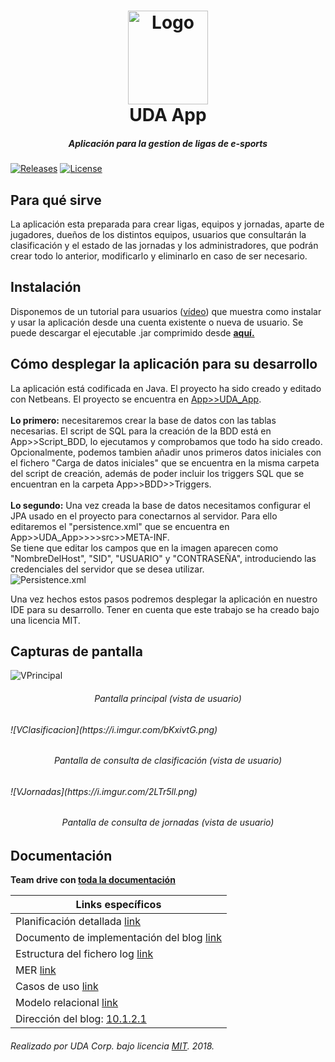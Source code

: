 <h1 align="center">
  <img src="https://i.imgur.com/Rg8LQQQ.png" height="150" width="128" alt="Logo"/>
  <br/>
  UDA App
</h1>
<h5 align="center">Aplicación para la gestion de ligas de e-sports</h5>

[![Releases](https://img.shields.io/github/release/UDA-Corporation/UDA_app.svg)](https://github.com/UDA-Corporation/UDA_app/releases)
[![License](https://img.shields.io/badge/license-MIT-lightgrey.svg?longCache=true&style=flat)](https://github.com/UDA-Corporation/UDA_app/blob/master/LICENSE)

## Para qué sirve
La aplicación esta preparada para crear ligas, equipos y jornadas, aparte de jugadores, dueños de los distintos equipos, usuarios que consultarán la clasificación y el estado de las jornadas y los administradores, que podrán crear todo lo anterior, modificarlo y eliminarlo en caso de ser necesario.

## Instalación
Disponemos de un tutorial para usuarios ([vídeo]()) que muestra como instalar y usar la aplicación desde una cuenta existente o nueva de usuario. Se puede descargar el ejecutable .jar comprimido desde **[aquí.]()**

## Cómo desplegar la aplicación para su desarrollo
La aplicación está codificada en Java. El proyecto ha sido creado y editado con Netbeans. El proyecto se encuentra en [App>>UDA_App](https://github.com/UDA-Corporation/UDA_app/tree/master/App/UDA_app).  
<br/>
**Lo primero:** necesitaremos crear la base de datos con las tablas necesarias. El script de SQL para la creación de la BDD está en App>>Script_BDD, lo ejecutamos y comprobamos que todo ha sido creado. Opcionalmente, podemos tambien añadir unos primeros datos iniciales con el fichero "Carga de datos iniciales" que se encuentra en la misma carpeta del script de creación, además de poder incluir los triggers SQL que se encuentran en la carpeta App>>BDD>>Triggers.  
<br/>
**Lo segundo:** Una vez creada la base de datos necesitamos configurar el JPA usado en el proyecto para conectarnos al servidor. Para ello editaremos el "persistence.xml" que se encuentra en App>>UDA_App>>>>src>>META-INF.  
Se tiene que editar los campos que en la imagen aparecen como "NombreDelHost", "SID", "USUARIO" y "CONTRASEÑA", introduciendo las credenciales del servidor que se desea utilizar.  
![Persistence.xml](https://i.imgur.com/oCqxY4k.png)

Una vez hechos estos pasos podremos desplegar la aplicación en nuestro IDE para su desarrollo. Tener en cuenta que este trabajo se ha creado bajo una licencia MIT.  

## Capturas de pantalla
![VPrincipal](/Diseño/Media/VPrincipal.png)
<h6 align="center">Pantalla principal (vista de usuario)<h6/>
![VClasificacion](https://i.imgur.com/bKxivtG.png)
<h6 align="center">Pantalla de consulta de clasificación (vista de usuario)<h6/>
![VJornadas](https://i.imgur.com/2LTr5ll.png)
<h6 align="center">Pantalla de consulta de jornadas (vista de usuario)<h6/>

## Documentación
**Team drive con  [toda la documentación](https://docs.google.com/spreadsheets/d/1_2MhafOwp65LQePLwjUlc97uKK25Kxp-BGnyit3nX5c/edit?usp=sharing)**  

| Links específicos |
| ------------- |
| Planificación detallada [link](https://drive.google.com/open?id=1_2MhafOwp65LQePLwjUlc97uKK25Kxp-BGnyit3nX5c) |
| Documento de implementación del blog [link]()
| Estructura del fichero log [link](https://github.com/UDA-Corporation/UDA_app/tree/master/Script%20de%20red)
| MER [link](https://drive.google.com/a/jesusobrero.org/file/d/1UigJAmIbGuey9hzkApBd60lq5uMZcHzZ/view?usp=sharing) |
| Casos de uso [link](https://drive.google.com/drive/folders/1VF7uAJGxh_eSb2wDG8RIVdB9CUqk9YqM) |
| Modelo relacional [link](https://drive.google.com/a/jesusobrero.org/file/d/1A5lJ1eHHtMEf3xqWgLJHsitGZEUDiK-n/view?usp=sharing) |
| Dirección del blog: [10.1.2.1](https://10.1.2.1) |

###### Realizado por UDA Corp. bajo licencia [MIT](https://github.com/Barraguesh/UDA_app/blob/master/LICENSE). 2018.
